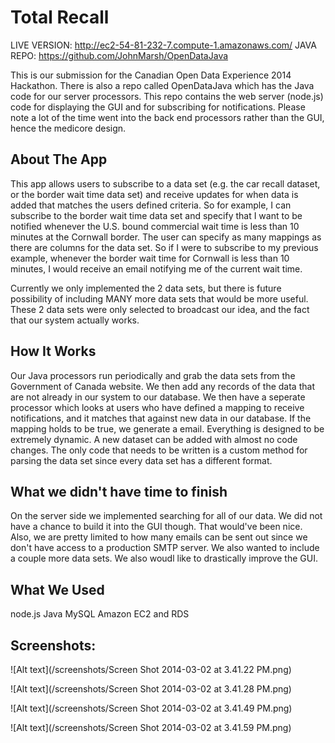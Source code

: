 Total Recall
=========

LIVE VERSION:
http://ec2-54-81-232-7.compute-1.amazonaws.com/
JAVA REPO:
https://github.com/JohnMarsh/OpenDataJava

This is our submission for the Canadian Open Data Experience 2014 Hackathon.  There is also a repo called OpenDataJava which has the Java code for our server processors.  This repo contains the web server (node.js) code for displaying the GUI and for subscribing for notifications.  Please note a lot of the time went into the back end processors rather than the GUI, hence the medicore design.

About The App
----
This app allows users to subscribe to a data set (e.g. the car recall dataset, or the border wait time data set) and receive updates for when data is added that matches the users defined criteria.  So for example, I can subscribe to the border wait time data set and specify that I want to be notified whenever the U.S. bound commercial wait time is less than 10 minutes at the Cornwall border.  The user can specify as many mappings as there are columns for the data set.  So if I were to subscribe to my previous example, whenever the border wait time for Cornwall is less than 10 minutes, I would receive an email notifying me of the current wait time.  

Currently we only implemented the 2 data sets, but there is future possibility of including MANY more data sets that would be more useful.  These 2 data sets were only selected to broadcast our idea, and the fact that our system actually works.  


How It Works
---
Our Java processors run periodically and grab the data sets from the Government of Canada website.  We then add any records of the data that are not already in our system to our database.  We then have a seperate processor which looks at users who have defined a mapping to receive notifications, and it matches that against new data in our database.  If the mapping holds to be true, we generate a email.  Everything is designed to be extremely dynamic.  A new dataset can be added with almost no code changes.  The only code that needs to be written is a custom method for parsing the data set since every data set has a different format.


What we didn't have time to finish
---
On the server side we implemented searching for all of our data.  We did not have a chance to build it into the GUI though.  That would've been nice.  Also, we are pretty limited to how many emails can be sent out since we don't have access to a production SMTP server.  We also wanted to include a couple more data sets.  We also woudl like to drastically improve the GUI.


What We Used
---
node.js
Java
MySQL
Amazon EC2 and RDS


Screenshots:
---
![Alt text](/screenshots/Screen Shot 2014-03-02 at 3.41.22 PM.png)

![Alt text](/screenshots/Screen Shot 2014-03-02 at 3.41.28 PM.png)

![Alt text](/screenshots/Screen Shot 2014-03-02 at 3.41.49 PM.png)

![Alt text](/screenshots/Screen Shot 2014-03-02 at 3.41.59 PM.png)
